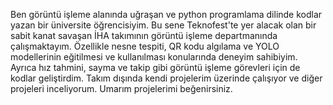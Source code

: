 Ben görüntü işleme alanında uğraşan ve python programlama dilinde kodlar yazan bir üniversite öğrencisiyim. Bu sene Teknofest'te yer alacak olan bir sabit kanat savaşan İHA takımının görüntü işleme departmanında çalışmaktayım. Özellikle nesne tespiti, QR kodu algılama ve YOLO modellerinin eğitilmesi ve kullanılması konularında deneyim sahibiyim. Ayrıca hız tahmini, sayma ve takip gibi görüntü işleme görevleri için de kodlar geliştirdim. Takım dışında kendi projelerim üzerinde çalışıyor ve diğer projeleri inceliyorum. Umarım projelerimi beğenirsiniz.






<!---
Abd-Said/Abd-Said is a ✨ special ✨ repository because its `README.md` (this file) appears on your GitHub profile.
You can click the Preview link to take a look at your changes.
--->
